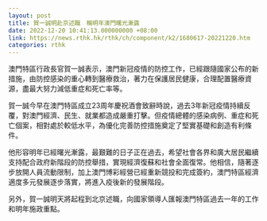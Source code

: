 ```yaml
---
layout: post
title: 賀一誠明赴京述職　稱明年澳門曙光漸露
date: 2022-12-20 10:41:13.000000000 +08:00
link: https://news.rthk.hk/rthk/ch/component/k2/1680617-20221220.htm
categories: rthk
---
```


澳門特區行政長官賀一誠表示，澳門新冠疫情的防控工作，已經跟隨國家公布的新措施，由防控感染的重心轉到醫療救治，著力在保護居民健康，合理配置醫療資源，盡最大努力減低重症和死亡率等。 

賀一誠今早在澳門特區成立23周年慶祝酒會致辭時說，過去3年新冠疫情持續反覆，對澳門經濟、民生、就業都造成嚴重打擊。但疫情總體的感染病例、重症和死亡個案，相對處於較低水平，為優化完善防控措施奠定了堅實基礎和創造有利條件。

他形容明年已經曙光漸露，最艱難的日子正在過去，希望社會各界和廣大居民繼續支持配合政府新階段的防控舉措，實現經濟復蘇和社會全面復常。他相信，隨著逐步放開人員流動限制，加上澳門博彩經營已經重新競投和完成簽約，澳門特區經濟適度多元發展逐步落實，將進入疫後新的發展階段。

另外，賀一誠明天將起程到北京述職，向國家領導人匯報澳門特區過去一年的工作和明年施政重點。
